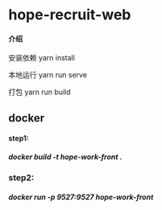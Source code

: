 # hope-recruit-web

#### 介绍

安装依赖 yarn install

本地运行 yarn run serve

打包 yarn run build


## docker
#### step1:
##### docker build -t hope-work-front .
### step2:
##### docker run -p 9527:9527   hope-work-front
